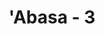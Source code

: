 ---
title: "'Abasa - 3"
no: 3
arabic_no: ٣
ayah: وَمَا يُدْرِيْكَ لَعَلَّهٗ يَزَّكّٰىٓۙ
translation: "Dan tahukah engkau (Muhammad) barangkali dia ingin menyucikan dirinya (dari dosa),"
tafsir: "Dalam ayat-ayat ini, Allah menegur Rasul-Nya, \"Apa yang memberitahukan kepadamu tentang keadaan orang buta ini? Boleh jadi ia ingin membersihkan dirinya dengan ajaran yang kamu berikan kepadanya atau ingin bermanfaat bagi dirinya dan ia mendapat keridaan Allah, sedangkan pengajaran itu belum tentu bermanfaat bagi orang-orang kafir Quraisy yang sedang kamu hadapi itu.\""
---